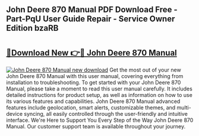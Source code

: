 ## John Deere 870 Manual PDF Download Free - Part-PqU User Guide Repair - Service Owner Edition bzaRB

# <h2><a href="http://bc3975.oget.top/?id=John+Deere+870+Manual">🔗Download New 👉🔴 John Deere 870 Manual</a></h2>

[![John Deere 870 Manual new download](https://i.imgur.com/5g1atiW.png)](http://bc3975.oget.top/?id=John+Deere+870+Manual)
Get the most out of your new John Deere 870 Manual with this user manual, covering everything from installation to troubleshooting. To get started with your John Deere 870 Manual, please take a moment to read this user manual carefully. It includes detailed instructions for product setup, as well as information on how to use its various features and capabilities. John Deere 870 Manual advanced features include geolocation, smart alerts, customizable themes, and multi-device syncing, all easily controlled through the user-friendly and intuitive interface. We're Here to Support You Every Step of the Way John Deere 870 Manual. Our customer support team is available throughout your journey.

